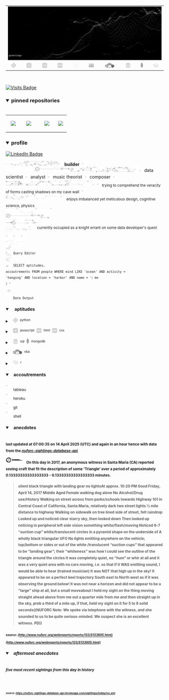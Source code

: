 <!-- ### banner -->

<table align="center" border="0" cellspacing="0" cellpadding="0">
  <tr>
    <td colspan="10">
      <a href="https://wallpaperaccess.com/black-digital"> 
        <img src="./images/quantized_relief_adjusted_with_sfmono.png" href="https://wallpaperaccess.com/black-digital"/>
      <a>
    </td>
  </tr>
  <tr>
    <td align="center">
      <a href="https://www.python.org/">
        <img src="./images/languages_icons/python-16.png"/>
        </a>
    </td>
    <td align="center">
      <a href="https://developer.mozilla.org/en-US/docs/Web/JavaScript">
        <img src="./images/languages_icons/js-16.png"/>
      </a>
    </td>
    <td align="center">
      <a href="https://developer.mozilla.org/en-US/docs/Web/CSS">
        <img src="./images/languages_icons/css-16.png"/>
      </a>
    </td>
    <td align="center">
      <a href="https://developer.mozilla.org/en-US/docs/Web/HTML">
        <img src="./images/languages_icons/html-16.png"/>
      </a>
    </td>
    <td align="center">
      <a href="https://www.tableau.com/">
        <img src="./images/languages_icons/tableau-logo.png"/>
      </a>
    </td>
    <td align="center">
      <a href="https://www.zsh.org/">
        <img src="./images/languages_icons/terminal-icon-16.png"/>
      </a>
    </td>
    <td align="center">
      <a href="https://docs.microsoft.com/en-us/office/vba">
        <img src="./images/languages_icons/vba-logo.png"/>
      </a>
    </td>
    <td align="center">
      <a href="https://www.postgresql.org/">
        <img src="./images/languages_icons/database-5-16.png"/>
      </a>
    </td>
    <td align="center">
      <a href="https://www.mongodb.com/">
        <img src="./images/languages_icons/mongodb-logo.png"/>
      </a>
    </td>
    <td align="center">
      <a href="https://www.r-project.org/">
        <img src="./images/languages_icons/r-programming-language.png"/>
      </a>
    </td>
  </tr>
</table>
  
<!-- ### statistics -->

<!-- <h3><details open>
  <summary>statistics</summary><br>

<table align="center" border="0" cellspacing="0" cellpadding="0" width="100%">
  <tr>
    <td>
      <a href="https://github.com/justineichelberger" style="padding-left: 20%;">
        <img align="center" style="margin:0.5rem;" src="https://github-readme-stats.vercel.app/api?username=justineichelberger&show_icons=true&line_height=20&count_private=true&title_color=C0C0C0&text_color=C0C0C0&icon_color=C0C0C0&bg_color=0D1117" alt="Justin's GitHub Stats" />
      </a>&nbsp;
    </td>
    <td>&nbsp;
      <a href="https://github.com/justineichelberger" style="padding-left: 10%;">
        <img align="center" style="margin:0.5rem" src="https://github-readme-stats.vercel.app/api/top-langs/?username=justineichelberger&hide=css, Jupyter Notebook, procfile&title_color=C0C0C0&text_color=C0C0C0&icon_color=C0C0C0&bg_color=0D1117" />
      </a>
    </td>
    <td  align="right" style="color: lightgray; display: inline-block; justify-content: right; padding-top: 90px;"> 
      <img src="https://metrics.lecoq.io/justineichelberger?template=classic&isocalendar=1&base=header%2C%20activity%2C%20community%2C%20repositories%2C%20metadata&base.indepth=false&base.hireable=false&base.skip=false&isocalendar=false&isocalendar.duration=full-year&config.timezone=America%2FDenver" />
    </td>
  </tr>
</table>

</details>
</h3> -->

<br>
  
[![Visits Badge](https://badges.pufler.dev/visits/justineichelberger/justineichelberger)](https://badges.pufler.dev)   
  
<!-- ### pinned repositories -->
  
<h3><details open>
<summary>pinned repositories</summary>
<br>

<table border="0" cellspacing="0" cellpadding="0">
  <tr>
    <td>
      <a href="https://github.com/justineichelberger/justineichelberger">
        <img align="center" style="margin:1.0rem 0.5rem;" src="https://github-readme-stats.vercel.app/api/pin/?username=justineichelberger&repo=justineichelberger&title_color=C0C0C0&text_color=C0C0C0&icon_color=C0C0C0&bg_color=0D1117" />
      </a>
    </td>
    <td>
      <a href="https://github.com/justineichelberger/nuforc-sightings-database-api">
        <img align="center" style="margin:1.0rem 0.5rem;" src="https://github-readme-stats.vercel.app/api/pin/?username=justineichelberger&repo=nuforc-sightings-database-api&title_color=C0C0C0&text_color=C0C0C0&icon_color=C0C0C0&bg_color=0D1117" />
      </a>
    </td>
    <td>
      <a href="https://github.com/justineichelberger/BureauOfLaborStatistics-InteractiveChoroplethMap">
        <img align="center" style="margin:1rem 0.5rem; padding-left:32%;" src="https://github-readme-stats.vercel.app/api/pin/?username=justineichelberger&repo=bureau-of-labor-statistics--interactive-choropleth-map&title_color=C0C0C0&text_color=C0C0C0&icon_color=C0C0C0&bg_color=0D1117" />
      </a>
    </td>
    <td>
      <a href="https://github.com/justineichelberger/USGSEarthquakesThisWeek">
        <img align="center" style="margin:1rem 0.5rem; padding-left:18%;" src="https://github-readme-stats.vercel.app/api/pin/?username=justineichelberger&repo=usgs-earthquakes-this-week&title_color=C0C0C0&text_color=C0C0C0&icon_color=C0C0C0&bg_color=0D1117" />
      </a>
    </td>
  </tr>
</table>
</details></h3>

<!-- ### profile -->

<h3><details open>
<summary>profile</summary> 
</details></h3>
  
[![LinkedIn Badge](https://img.shields.io/badge/LinkedIn-Profile-informational?style=flat&logo=linkedin&logoColor=white&color=0D76A8)](https://www.linkedin.com/in/justineichelberger/)   

![neural-network-icon-16](./images/neural_network_original_greyscale_02.png "primary identifier")<img src="./images/neural_network_original_greyscale_26.png"/>&nbsp;<b><strong>builder</strong></b>&nbsp;&nbsp;<img src="./images/neural_network_original_greyscale_26.png"/>   
![neural-network-icon-16](./images/neural_network_original_greyscale_10.png "secondary identifiers")<img src="./images/neural_network_original_greyscale_26.png"/><sub><img src="./images/neural_network_original_greyscale_26.png"/></sub>data scientist&nbsp;&nbsp;<sub><img src="./images/neural_network_original_greyscale_26.png"/></sub>analyst&nbsp;&nbsp;<sub><img src="./images/neural_network_original_greyscale_26.png"/></sub>music theorist&nbsp;&nbsp;<sub><img src="./images/neural_network_original_greyscale_26.png"/></sub>composer&nbsp;&nbsp;<sub><img src="./images/neural_network_original_greyscale_26.png"/></sub>   
![neural-network-icon-16](./images/neural_network_original_greyscale_04.png "plato's 'allegory of the cave'")<sub><img src="./images/neural_network_original_greyscale_26.png"/></sub><sub>trying to comprehend the veracity of forms casting shadows on my cave wall</sub>&nbsp;&nbsp;<sub><img src="./images/neural_network_original_greyscale_26.png"/></sub>   
![neural-network-icon-16](./images/neural_network_original_greyscale_11.png "pleasures")&nbsp;&nbsp;&nbsp;&nbsp;<img src="./images/neural_network_original_greyscale_26.png"/>&nbsp;<sub>enjoys imbalanced yet meticulous design, cognitive science, physics</sub>   
![neural-network-icon-16](./images/neural_network_original_greyscale_06.png "space") &nbsp;   
![neural-network-icon-16](./images/neural_network_original_greyscale_07.png "space") &nbsp;   
![neural-network-icon-16](./images/neural_network_original_greyscale_09.png "space") &nbsp;   
![neural-network-icon-16](./images/neural_network_original_greyscale_17.png "pursuit") &nbsp;&nbsp;&nbsp;&nbsp;<sup>currently occupied as a knight errant on some data developer's quest</sup>&nbsp;&nbsp;&nbsp;&nbsp;<sub><sub><img src="./images/neural_network_original_greyscale_26.png"/></sub></sub>&nbsp;&nbsp;<sub><sub><img src="./images/neural_network_original_greyscale_26.png"/></sub></sub>&nbsp;&nbsp;<sub><sub><img src="./images/neural_network_original_greyscale_26.png"/></sub></sub>   
![neural-network-icon-16](./images/neural_network_original_greyscale_15.png "space") &nbsp;   
![neural-network-icon-16](./images/neural_network_original_greyscale_12.png "space") &nbsp;   
![neural-network-icon-16](./images/neural_network_original_greyscale_22.png "pgAdmin[tools[query tool]]") &nbsp;<sup><code>Query Editor</code></sup>   
![neural-network-icon-16](./images/neural_network_original_greyscale_13.png) &nbsp;   
![neural-network-icon-16](./images/neural_network_original_greyscale_25.png "SQL query to find one of Frank Black's 'Ten [Percenters]' from his eponymous album 'Frank Black' released some time in between unixtimestamp(731574000) and unixtimestamp(731660399)") &nbsp;<sup><code>SELECT aptitudes, accoutrements FROM people WHERE mind LIKE 'ocean' AND activity = 'hanging' AND location = 'harbor' AND name = '&#9001; me &#x3009;'</code></sup>   
![neural-network-icon-16](./images/neural_network_original_greyscale_24.png)   
&nbsp;&nbsp;&nbsp;&nbsp;&nbsp;&nbsp;<sub><code>Data Output</code></sub>   

<!-- ### skills -->

<h4><details open>
<summary>&nbsp;&nbsp;&nbsp;&nbsp;aptitudes</summary>
</details></h4>

<!-- python -->

<sup><details><summary style="font-size: 12px;">&nbsp;&nbsp;
![python-16](./images/languages_icons/python-16.png "language[libraries]")&nbsp;&nbsp;<sup>python</sup></summary>

<a><sup>[</sup>&nbsp;&nbsp;&nbsp;&nbsp;
<sub><img src="./images/neural_network_original_greyscale_26.png"/></sub>&nbsp;&nbsp;<sup>beautifulsoup</sup>&nbsp;&nbsp;&nbsp;&nbsp;<sub><img src="./images/neural_network_original_greyscale_26.png"/></sub>&nbsp;&nbsp;<sup>flask</sup>&nbsp;&nbsp;&nbsp;&nbsp;<sub><img src="./images/neural_network_original_greyscale_26.png"/></sub>&nbsp;&nbsp;<sup>jinja</sup>&nbsp;&nbsp;&nbsp;&nbsp;
<sub><img src="./images/neural_network_original_greyscale_26.png"/></sub>&nbsp;&nbsp;<sup>keras</sup>&nbsp;&nbsp;&nbsp;&nbsp;<sub><img src="./images/neural_network_original_greyscale_26.png"/></sub>&nbsp;&nbsp;<sup>matplotlib</sup>&nbsp;&nbsp;&nbsp;&nbsp;<sub><img src="./images/neural_network_original_greyscale_26.png"/></sub>&nbsp;&nbsp;<sup>numpy</sup>&nbsp;&nbsp;&nbsp;&nbsp;<sub><img src="./images/neural_network_original_greyscale_26.png"/></sub>&nbsp;&nbsp;<sup>pandas</sup>&nbsp;&nbsp;&nbsp;&nbsp;<sub><img src="./images/neural_network_original_greyscale_26.png"/></sub>&nbsp;&nbsp;<sup>requests</sup>&nbsp;&nbsp;&nbsp;&nbsp;<sub><img src="./images/neural_network_original_greyscale_26.png"/></sub>&nbsp;&nbsp;<sup>tensorflow</sup>&nbsp;&nbsp;&nbsp;&nbsp;<sub><img src="./images/neural_network_original_greyscale_26.png"/></sub>&nbsp;&nbsp;<sup>]</sup></a></details></sup>

<!-- js, html(xml), css -->

<sup><details><summary style="font-size: 12px;">&nbsp;&nbsp;
![js-16](./images/languages_icons/js-16.png "language[libraries]")&nbsp;&nbsp;<sup>javascript</sup>&nbsp;&nbsp;![html-16](./images/languages_icons/html-16.png "language[language/[other markup languages]]")&nbsp;&nbsp;<sup>html</sup>&nbsp;&nbsp;![css-16](./images/languages_icons/css-16.png "language[libraries]")&nbsp;&nbsp;<sup>css</sup></summary>

<a><sup>[</sup>&nbsp;&nbsp;&nbsp;&nbsp;
<sub><img src="./images/neural_network_original_greyscale_26.png"/></sub>&nbsp;&nbsp;<sup>d3</sup>&nbsp;&nbsp;&nbsp;&nbsp;<sub><img src="./images/neural_network_original_greyscale_26.png"/></sub>&nbsp;&nbsp;<sup>leaflet</sup>&nbsp;&nbsp;&nbsp;&nbsp;&nbsp;<sub><img src="./images/neural_network_original_greyscale_26.png"/></sub>&nbsp;&nbsp;<sup>plotly</sup>&nbsp;&nbsp;&nbsp;&nbsp;<sub><img src="./images/neural_network_original_greyscale_26.png"/></sub>&nbsp;&nbsp;<sup>]</sup><sup>[</sup>&nbsp;&nbsp;
<sub><img src="./images/neural_network_original_greyscale_26.png"/></sub>&nbsp;&nbsp;<sup>html</sup>&nbsp;&nbsp;&nbsp;&nbsp;
<sub><img src="./images/neural_network_original_greyscale_26.png"/></sub>&nbsp;&nbsp;<sup>[</sup>&nbsp;&nbsp;&nbsp;&nbsp;
<sub><img src="./images/neural_network_original_greyscale_26.png"/></sub>&nbsp;&nbsp;<sup>xml</sup>&nbsp;&nbsp;&nbsp;&nbsp;
<sub><img src="./images/neural_network_original_greyscale_26.png"/></sub>&nbsp;&nbsp;<sup>]</sup>&nbsp;&nbsp;&nbsp;&nbsp;<sub><img src="./images/neural_network_original_greyscale_26.png"/></sub>&nbsp;&nbsp;<sup>]</sup><sup>[</sup>&nbsp;&nbsp;&nbsp;&nbsp;
<sub><img src="./images/neural_network_original_greyscale_26.png"/></sub>&nbsp;&nbsp;<sup>bootstrap</sup>&nbsp;&nbsp;&nbsp;&nbsp;<sub><img src="./images/neural_network_original_greyscale_26.png"/></sub>&nbsp;&nbsp;<sup>]</sup></a></details></sup>

<!-- databases -->

<sup><details><summary style="font-size: 12px;">&nbsp;&nbsp;
![database-5-16](./images/languages_icons/database-5-16.png "language[dialects/apis]")&nbsp;&nbsp;<sup>sql</sup>&nbsp;&nbsp;![mongodb-logo](./images/languages_icons/mongodb-logo.png "language[apis]")&nbsp;&nbsp;<sup>mongodb</sup></summary>

<a><sup>[</sup>&nbsp;&nbsp;&nbsp;&nbsp;
<sub><img src="./images/neural_network_original_greyscale_26.png"/></sub>&nbsp;&nbsp;<sup>postgres</sup>&nbsp;&nbsp;&nbsp;&nbsp;<sub><img src="./images/neural_network_original_greyscale_26.png"/></sub>&nbsp;&nbsp;<sup>psycopg</sup>&nbsp;&nbsp;&nbsp;&nbsp;<sub><img src="./images/neural_network_original_greyscale_26.png"/></sub>&nbsp;&nbsp;<sup>sqlalchemy</sup>&nbsp;&nbsp;&nbsp;&nbsp;<sub><img src="./images/neural_network_original_greyscale_26.png"/></sub>&nbsp;&nbsp;<sup>sqlite</sup>&nbsp;&nbsp;&nbsp;&nbsp;<sub><img src="./images/neural_network_original_greyscale_26.png"/></sub>&nbsp;&nbsp;<sup>]</sup><sup>[</sup>&nbsp;&nbsp;&nbsp;&nbsp;
<sub><img src="./images/neural_network_original_greyscale_26.png"/></sub>&nbsp;&nbsp;<sup>pymongo</sup>&nbsp;&nbsp;&nbsp;&nbsp;<sub><img src="./images/neural_network_original_greyscale_26.png"/></sub>&nbsp;&nbsp;<sup>]</sup></a></details></sup>

<!-- visual basic for applications -->

<sup><details><summary style="font-size: 12px;">&nbsp;&nbsp;
  ![vba-logo](./images/languages_icons/vba-logo.png "language[application]")&nbsp;&nbsp;<sup>vba</sup></summary>

<a><sup>[</sup>&nbsp;&nbsp;&nbsp;&nbsp;
<sub><img src="./images/neural_network_original_greyscale_26.png"/></sub>&nbsp;&nbsp;<sup>excel</sup>&nbsp;&nbsp;&nbsp;&nbsp;<sub><img src="./images/neural_network_original_greyscale_26.png"/></sub>&nbsp;&nbsp;<sup>]</sup></a></details></sup>

<!-- r -->

<sup><details><summary style="font-size: 12px;">&nbsp;&nbsp;
![r-programming-language](./images/languages_icons/r-programming-language.png "language[language]")&nbsp;&nbsp;<sup>r</sup></summary></details></sup>

<!-- ### tools -->

<h4><details open>
<summary>&nbsp;&nbsp;&nbsp;accoutrements</summary>
</details></h4>

<sup>![neural-network-icon-16](./images/neural_network_original_greyscale_26.png "application")</sup>&nbsp;&nbsp;<sub>tableau</sub><br>
<sup>![neural-network-icon-16](./images/neural_network_original_greyscale_26.png "cloud platform")</sup>&nbsp;&nbsp;<sub>heroku</sub><br>
<sup>![neural-network-icon-16](./images/neural_network_original_greyscale_26.png "version control")</sup>&nbsp;&nbsp;<sub>git</sub><br>
<sup>![neural-network-icon-16](./images/neural_network_original_greyscale_26.png "interface")</sup>&nbsp;&nbsp;<sub>shell</sub>

<!-- ### auto-refreshed anecdotes -->

<h4><details open>
<summary>&nbsp;&nbsp;&nbsp;anecdotes</summary><br>

<sub>last updated at 07:00:35 on 14 April 2025 (UTC) and again in an hour hence with data from the <i><a href="https://nuforc-sightings-database-api.herokuapp.com/">nuforc-sightings-database-api</a></i></sub><br>

![neural-network-icon-16](./images/hud_cursor_01.gif "feature") <sub>On this day in 2017, an anonymous witness in Santa Maria (CA) reported seeing craft that fit the description of some 'Triangle' over a period of approximately 0.13333333333333333 - 0.13333333333333333 minutes.</sub><blockquote><sub>silent black triangle with landing gear no lightsAt approx. 10:20 PM Good Friday, April 14, 2017 Middle Aged Female walking dog alone No Alcohol/Drug use/History Walking on street across from parks/schools towards Highway 101 in Central Coast of California, Santa Maria, relatively dark two street lights ½ mile distance to highway  Walking on sidewalk on tree lined side of street, felt raindrop Looked up and noticed clear starry sky, then looked down  Then looked up noticing in peripheral left side vision something white/flash/moving  Noticed 6-7 “suction cup” white/translucent circles in a pyramid shape on the underside of  A wholly black triangular UFO  No lights emitting anywhere on the vehicle; top/bottom or sides or out of the white /translucent “suction cups” that appeared to be “landing gear”; their “whiteness” was how I could see the outline of the triangle around the circles  It was completely quiet, no “hum” or whir at all and it was a very quiet area with no cars moving, i.e. so that if it WAS emitting sound, I would be able to hear (trained musician)  It was NOT that high up in the sky!  It appeared to be on a perfect keel trajectory South east to North west as if it was observing the ground below!  It was not near a horizon and did not appear to be a “large” ship at all, but a small moveabout  I held my sight on the thing moving straight ahead above from me out a quarter mile from me and then straight up in the sky, prob a third of a mile up, if that, held my sight on it for 5 to 8 solid seconds((NUFORC Note:  We spoke via telephone with the witness, and she sounded to us to be quite serious-minded.  We suspect she is an excellent witness.  PD))</sub></blockquote><sub><sub><i>source: [http://www.nuforc.org/webreports/reports/133/S133605.html](http://www.nuforc.org/webreports/reports/133/S133605.html)</i></sub></sub></sub><br>
<h5><details open>
<summary>&nbsp;&nbsp;&nbsp;aftermost anecdotes</summary><br>

<sub>five most recent sightings from this day in history</sub><br>
  
<sub>
<!-- BLOG-POST-LIST:START -->

<!-- BLOG-POST-LIST:END -->
</sub><br><br>

<sub><sub><i>source: <a href=https://nuforc-sightings-database-api.herokuapp.com/sightings/today/rss.xml>https://nuforc-sightings-database-api.herokuapp.com/sightings/today/rss.xml</a></i></sub></sub>
</details><h5></details>
